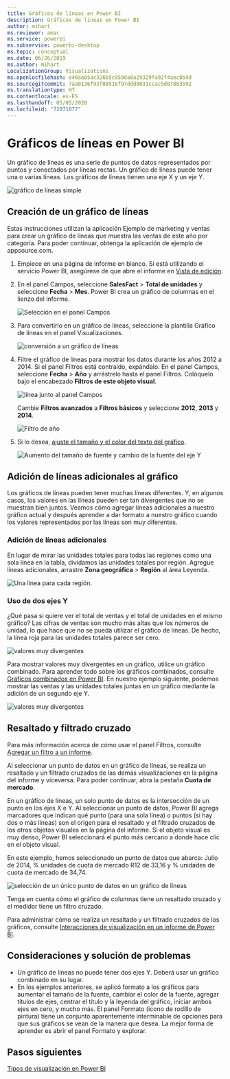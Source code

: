 ```yaml
---
title: Gráficos de líneas en Power BI
description: Gráficos de líneas en Power BI
author: mihart
ms.reviewer: amac
ms.service: powerbi
ms.subservice: powerbi-desktop
ms.topic: conceptual
ms.date: 06/26/2019
ms.author: mihart
LocalizationGroup: Visualizations
ms.openlocfilehash: e46aa05ac326b5c959da8a29329fa92f4aec0b4d
ms.sourcegitcommit: 7aa0136f93f88516f97ddd8031ccac5d07863b92
ms.translationtype: HT
ms.contentlocale: es-ES
ms.lasthandoff: 05/05/2020
ms.locfileid: "73871077"
---
```

# <a name="line-charts-in-power-bi"></a>Gráficos de líneas en Power BI
Un gráfico de líneas es una serie de puntos de datos representados por puntos y conectados por líneas rectas. Un gráfico de líneas puede tener una o varias líneas. Los gráficos de líneas tienen una eje X y un eje Y. 

![gráfico de líneas simple](media/power-bi-line-charts/power-bi-line.png)

## <a name="create-a-line-chart"></a>Creación de un gráfico de líneas
Estas instrucciones utilizan la aplicación Ejemplo de marketing y ventas para crear un gráfico de líneas que muestra las ventas de este año por categoría. Para poder continuar, obtenga la aplicación de ejemplo de appsource.com.

1. Empiece en una página de informe en blanco. Si está utilizando el servicio Power BI, asegúrese de que abre el informe en [Vista de edición](../service-interact-with-a-report-in-editing-view.md).

2. En el panel Campos, seleccione **SalesFact** \> **Total de unidades** y seleccione **Fecha** > **Mes**.  Power BI crea un gráfico de columnas en el lienzo del informe.

    ![Selección en el panel Campos](media/power-bi-line-charts/power-bi-step1.png)

4. Para convertirlo en un gráfico de líneas, seleccione la plantilla Gráfico de líneas en el panel Visualizaciones. 

    ![conversión a un gráfico de líneas](media/power-bi-line-charts/power-bi-convert-to-line.png)
   

4. Filtre el gráfico de líneas para mostrar los datos durante los años 2012 a 2014. Si el panel Filtros está contraído, expándalo. En el panel Campos, seleccione **Fecha** \> **Año** y arrástrelo hasta el panel Filtros. Colóquelo bajo el encabezado **Filtros de este objeto visual**. 
     
    ![línea junto al panel Campos](media/power-bi-line-charts/power-bi-year-filter.png)

    Cambie **Filtros avanzados** a **Filtros básicos** y seleccione **2012**, **2013** y **2014**.

    ![Filtro de año](media/power-bi-line-charts/power-bi-filter-year.png)

6. Si lo desea, [ajuste el tamaño y el color del texto del gráfico](power-bi-visualization-customize-title-background-and-legend.md). 

    ![Aumento del tamaño de fuente y cambio de la fuente del eje Y](media/power-bi-line-charts/power-bi-line-3years.png)

## <a name="add-additional-lines-to-the-chart"></a>Adición de líneas adicionales al gráfico
Los gráficos de líneas pueden tener muchas líneas diferentes. Y, en algunos casos, los valores en las líneas pueden ser tan divergentes que no se muestran bien juntos. Veamos cómo agregar líneas adicionales a nuestro gráfico actual y después aprender a dar formato a nuestro gráfico cuando los valores representados por las líneas son muy diferentes. 

### <a name="add-additional-lines"></a>Adición de líneas adicionales
En lugar de mirar las unidades totales para todas las regiones como una sola línea en la tabla, dividamos las unidades totales por región. Agregue líneas adicionales, arrastre **Zona geográfica** > **Región** al área Leyenda.

   ![Una línea para cada región.](media/power-bi-line-charts/power-bi-line-regions.png)


### <a name="use-two-y-axes"></a>Uso de dos ejes Y
¿Qué pasa si quiere ver el total de ventas y el total de unidades en el mismo gráfico? Las cifras de ventas son mucho más altas que los números de unidad, lo que hace que no se pueda utilizar el gráfico de líneas. De hecho, la línea roja para las unidades totales parece ser cero.

   ![valores muy divergentes](media/power-bi-line-charts/power-bi-diverging.png)

Para mostrar valores muy divergentes en un gráfico, utilice un gráfico combinado. Para aprender todo sobre los gráficos combinados, consulte [Gráficos combinados en Power BI](power-bi-visualization-combo-chart.md). En nuestro ejemplo siguiente, podemos mostrar las ventas y las unidades totales juntas en un gráfico mediante la adición de un segundo eje Y. 

   ![valores muy divergentes](media/power-bi-line-charts/power-bi-dual-axes.png)

## <a name="highlighting-and-cross-filtering"></a>Resaltado y filtrado cruzado
Para más información acerca de cómo usar el panel Filtros, consulte [Agregar un filtro a un informe](../power-bi-report-add-filter.md).

Al seleccionar un punto de datos en un gráfico de líneas, se realiza un resaltado y un filtrado cruzados de las demás visualizaciones en la página del informe y viceversa. Para poder continuar, abra la pestaña **Cuota de mercado**.  

En un gráfico de líneas, un solo punto de datos es la intersección de un punto en los ejes X e Y. Al seleccionar un punto de datos, Power BI agrega marcadores que indican qué punto (para una sola línea) o puntos (si hay dos o más líneas) son el origen para el resaltado y el filtrado cruzados de los otros objetos visuales en la página del informe. Si el objeto visual es muy denso, Power BI seleccionará el punto más cercano a donde hace clic en el objeto visual.

En este ejemplo, hemos seleccionado un punto de datos que abarca: Julio de 2014, % unidades de cuota de mercado R12 de 33,16 y % unidades de cuota de mercado de 34,74.

![selección de un único punto de datos en un gráfico de líneas](media/power-bi-line-charts/power-bi-single-select.png)

Tenga en cuenta cómo el gráfico de columnas tiene un resaltado cruzado y el medidor tiene un filtro cruzado.

Para administrar cómo se realiza un resaltado y un filtrado cruzados de los gráficos, consulte [Interacciones de visualización en un informe de Power BI](../service-reports-visual-interactions.md).

## <a name="considerations-and-troubleshooting"></a>Consideraciones y solución de problemas
* Un gráfico de líneas no puede tener dos ejes Y.  Deberá usar un gráfico combinado en su lugar.
* En los ejemplos anteriores, se aplicó formato a los gráficos para aumentar el tamaño de la fuente, cambiar el color de la fuente, agregar títulos de ejes, centrar el título y la leyenda del gráfico, iniciar ambos ejes en cero, y mucho más. El panel Formato (icono de rodillo de pintura) tiene un conjunto aparentemente interminable de opciones para que sus gráficos se vean de la manera que desea. La mejor forma de aprender es abrir el panel Formato y explorar.

## <a name="next-steps"></a>Pasos siguientes

[Tipos de visualización en Power BI](power-bi-visualization-types-for-reports-and-q-and-a.md)


